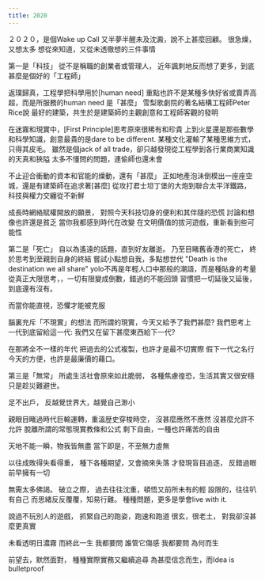 ```yaml
---
title: 2020
---
```


２０２０，是個Wake up Call
又半夢半醒未及沈澱，說不上甚麼回顧。
很急燥，又想太多
想從來知道，又從未透徹想的三件事情

第一是「科技」
從不是稱職的創業者或管理人，
近年諷刺地反而想了更多，到底甚麼是個好的「工程師」

返璞歸真，工程學把科學用於[human need]
重點也許不是某種多快好省或賣弄高超，而是所服務的human need 是「甚麼」
雪梨歌劇院的著名結構工程師Peter Rice說
最好的建築，共生於是建築師的主觀創意和工程師客觀的發明

在迷霧和現實中，[First Principle]思考原來很稀有和珍貴
上到火星還是那些數學和科學知識，創意最貴的是dare to be different.
某種文化灌輸了某種思維方式，只得其皮毛。
雖然是個jack of all trade，卻只越發現從工程學到各行業商業知識的天真和狹隘
太多不懂問的問題，連偷師也還未會

不止迎合衝動的資本和官能的燥動，還有「甚麼」
正如地產泡沬倒模出一座座空城，還是有建築師在追求著[甚麼]
從攻打君士坦丁堡的大炮到聯合太平洋鐵路，
科技與權力交纏從不新鮮

成長時網絡賦權開放的願景，
對照今天科技切身的便利和其伴隨的恐慌
討論和想像也許還是貧乏
當你我都感到時代在改變
在文明價值的拔河遊戲，重新看到些可能性


第二是「死亡」
自以為遙遠的話題，直到好友離逝。
乃至目睹舊香港的死亡，
終於思考到至親到自身的終結
嘗試小點想自我，多點想世代
"Death is the destination we all share"
yolo不再是年輕人口中那般的潮語，而是種貼身的考量
從真正大限思考，，一切有限變成倒數，錯過的不能回頭
習慣把一切延後又延後，到底還有沒有。

而當你能直視，恐懼才能被克服

腦裏充斥「不現實」的想法
而所謂的現實，今天又給予了我們甚麼?
我們思考上一代到底留給這一代:
我們又在留下甚麼東西給下一代?

在那將全不一樣的年代
把過去的公式複製，也許才是最不切實際
假下一代之名行今天的方便，也許是最廉價的藉口。


第三是「無常」
所處生活社會原來如此脆弱，
各種焦慮徨恐，生活其實又很安穩
只是趁災難避世。

足不出戶，
反越覺世界大，越覺自己渺小

親眼目睹過時代巨輸運轉，重溫歴史穿梭時空，
沒甚麼應然不應然
沒甚麼允許不允許
脫離所謂的常態現實教條和公式
剩下自由，一種也許痛苦的自由

天地不能一瞬，物我皆無盡
當下即是，不至無力虛無

以往成敗得失看得重，
種下各種期望，又會摘來失落
才發現盲目追逐，
反錯過眼前早擁有一切

無需太多佛謁。
破立之際，
過去往往沈重，頓悟又前所未有的輕
設限的，往往叭有自己
而思緒反反覆覆，知易行難。
種種問題，更多是學會live with it.

說過不玩別人的遊戲，
抓緊自己的跑姿，跑速和跑道
很玄，很老土，
對我卻沒甚麼更真實

未看透明日濃霧
而終此一生 我都要問
誰管它傷感 我都要問 為何而生

前望去，默然面對，
種種實際實務又繼續追尋
為甚麼信念而生，而Idea is bulletproof
